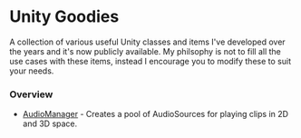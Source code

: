 # Unity Goodies

A collection of various useful Unity classes and items I've developed over the years and it's now publicly available. My philsophy is not to fill all the use cases with these items, instead I encourage you to modify these to suit your needs.

### Overview
* [AudioManager](AudioManager) - Creates a pool of AudioSources for playing clips in 2D and 3D space.
